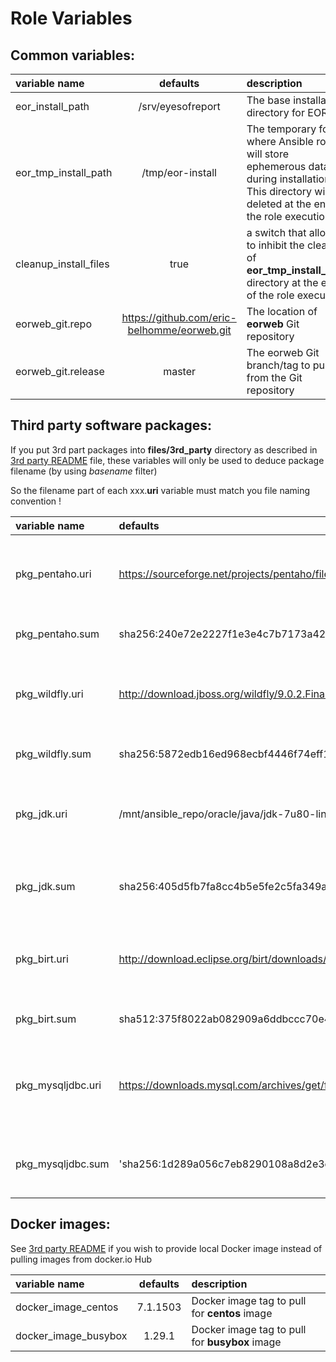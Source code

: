 Role Variables
==============

Common variables:
-----------------

| variable name | defaults | description |
|:---|:---:|:---|
| eor_install_path     | /srv/eyesofreport | The base installation directory for EOR |
| eor_tmp_install_path | /tmp/eor-install | The temporary folder where Ansible role will store ephemerous data during installation. This directory will be deleted at the end of the role execution |
| cleanup_install_files | true | a switch that allows to inhibit the cleanup of **eor_tmp_install_path** directory at the end of the role execution |
| eorweb_git.repo | https://github.com/eric-belhomme/eorweb.git | The location of **eorweb** Git repository |
| eorweb_git.release | master | The eorweb Git branch/tag to pull from the Git repository |

Third party software packages:
------------------------------

If you put 3rd part packages into **files/3rd_party** directory as described in [3rd party README](files/3rd_party/README.md) file, these variables will only be used to deduce package filename (by using _basename_ filter)

So the filename part of each xxx.**uri** variable must match you file naming convention !

| variable name | defaults | description |
|:---|:---|:---|
| pkg_pentaho.uri | https://sourceforge.net/projects/pentaho/files/Data%20Integration/5.4/pdi-ce-5.4.0.1-130.zip | URL of upstream download link for Pentaho project |
| pkg_pentaho.sum | sha256:240e72e2227f1e3e4c7b7173a42157a1ba0ef0e2055ffa3122d2f633ca9e14c6 | Pentaho package checksum |
| pkg_wildfly.uri | http://download.jboss.org/wildfly/9.0.2.Final/wildfly-9.0.2.Final.zip | URL of upstream download link for Wildfly project |
| pkg_wildfly.sum | sha256:5872edb16ed968ecbf4446f74eff158f91add47ec28484b8768880cb5c149ad2 | Wildfly package checksum |
| pkg_jdk.uri | /mnt/ansible_repo/oracle/java/jdk-7u80-linux-x64.rpm | location on filesystem of Oracle Java JDK RPM package |
| pkg_jdk.sum | sha256:405d5fb7fa8cc4b5e5fe2c5fa349af6fbd742d9967772163d1fa8ea4ce35cd7b | Oracle Java JDK RPM package checksum |
| pkg_birt.uri | http://download.eclipse.org/birt/downloads/drops/R-R1-4_5_0-201506092134/birt-runtime-4.5.0-20150609.zip | URL of upstream download link for BIRT project |
| pkg_birt.sum | sha512:375f8022ab082909a6ddbccc70e4e23648fa91e68ea599bee343a8439e3e1ea8591a442dacf6cd959a7bc... | Pentaho BIRT checksum |
| pkg_mysqljdbc.uri | https://downloads.mysql.com/archives/get/file/mysql-connector-java-5.1.45.tar.gz | URL of upstream download link for Mysql JDBC connector |
| pkg_mysqljdbc.sum | 'sha256:1d289a056c7eb8290108a8d2e3c4717193662a9171adb56cfa3b769b32de3300 | Mysql JDBC connector package checksum |

Docker images:
--------------

See  [3rd party README](files/3rd_party/README.md) if you wish to provide local Docker image instead of pulling images from docker.io Hub

| variable name | defaults | description |
|:---|:---:|:---|
| docker_image_centos  | 7.1.1503 | Docker image tag to pull for **centos** image |
| docker_image_busybox | 1.29.1   | Docker image tag to pull for **busybox** image |